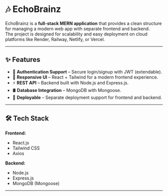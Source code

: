 # 🎶 EchoBrainz

EchoBrainz is a **full-stack MERN application** that provides a clean structure for managing a modern web app with separate frontend and backend.  
The project is designed for scalability and easy deployment on cloud platforms like Render, Railway, Netlify, or Vercel.  

---

## ✨ Features

- 🔐 **Authentication Support** – Secure login/signup with JWT (extendable).  
- 🎨 **Responsive UI** – React + Tailwind for a modern frontend experience.  
- ⚡ **REST API** – Backend built with Node.js and Express.js.  
- 🛢️ **Database Integration** – MongoDB with Mongoose.  
- 🚀 **Deployable** – Separate deployment support for frontend and backend.  

---

## 🛠️ Tech Stack

**Frontend:**  
- React.js  
- Tailwind CSS  
- Axios  

**Backend:**  
- Node.js  
- Express.js  
- MongoDB (Mongoose)  

---


